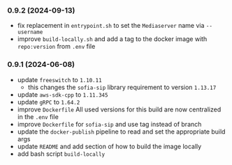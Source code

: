 ### 0.9.2 (2024-09-13)
- fix replacement in `entrypoint.sh` to set the `Mediaserver` name via `--username`
- improve `build-locally.sh` and add a tag to the docker image with `repo:version` from `.env` file

### 0.9.1 (2024-06-08)
- update `freeswitch` to `1.10.11`
  - this changes the `sofia-sip` library requirement to version `1.13.17`
- update `aws-sdk-cpp` to `1.11.345`
- update `gRPC` to `1.64.2`
- improve `Dockerfile`
  All used versions for this build are now centralized in the `.env` file
- improve `Dockerfile` for `sofia-sip` and use tag instead of branch
- update the `docker-publish` pipeline to read and set the appropriate build args
- update `README` and add section of how to build the image locally
- add bash script `build-locally`